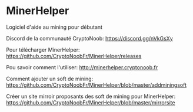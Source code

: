 # MinerHelper
Logiciel d'aide au mining pour débutant

Discord de la communauté CryptoNoob: https://discord.gg/nVkGsXy

Pour télécharger MinerHelper: https://github.com/CryptoNoobFr/MinerHelper/releases

Pou savoir comment l'utiliser: http://minerhelper.cryptonoob.fr

Comment ajouter un soft de mining: https://github.com/CryptoNoobFr/MinerHelper/blob/master/addminingsoft

Créer un site mirroir proposants des soft de mining pour MinerHelper: https://github.com/CryptoNoobFr/MinerHelper/blob/master/mirrorsite
